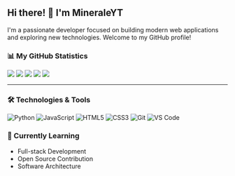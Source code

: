 ## Hi there! 👋 I'm MineraleYT

I'm a passionate developer focused on building modern web applications and exploring new technologies. Welcome to my GitHub profile!

### 📊 My GitHub Statistics
![](http://github-profile-summary-cards.vercel.app/api/cards/profile-details?username=MineraleYT&theme=dracula)
![](http://github-profile-summary-cards.vercel.app/api/cards/repos-per-language?username=MineraleYT&theme=dracula)
![](http://github-profile-summary-cards.vercel.app/api/cards/most-commit-language?username=MineraleYT&theme=dracula)
![](http://github-profile-summary-cards.vercel.app/api/cards/stats?username=MineraleYT&theme=dracula)
![](http://github-profile-summary-cards.vercel.app/api/cards/productive-time?username=MineraleYT&theme=dracula&utcOffset=1)

---
### 🛠️ Technologies & Tools
![Python](https://img.shields.io/badge/-Python-3776AB?style=flat&logo=python&logoColor=white)
![JavaScript](https://img.shields.io/badge/-JavaScript-F7DF1E?style=flat&logo=javascript&logoColor=black)
![HTML5](https://img.shields.io/badge/-HTML5-E34F26?style=flat&logo=html5&logoColor=white)
![CSS3](https://img.shields.io/badge/-CSS3-1572B6?style=flat&logo=css3&logoColor=white)
![Git](https://img.shields.io/badge/-Git-F05032?style=flat&logo=git&logoColor=white)
![VS Code](https://img.shields.io/badge/-VS%20Code-007ACC?style=flat&logo=visual-studio-code&logoColor=white)

### 🌱 Currently Learning
- Full-stack Development
- Open Source Contribution
- Software Architecture
